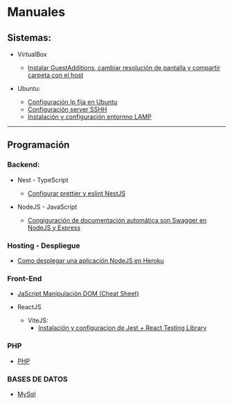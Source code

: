# Manuales

## Sistemas:
* VirtualBox
    - [Instalar GuestAdditions, cambiar resolución de pantalla y compartir carpeta con el host](https://github.com/AlexAlonsoMontero/Manuales/blob/main/Sistemas/VirtualBox%20y%20Ubuntu/UbuntuServerGuestAdditions.md)
    
* Ubuntu:

    - [Configuración Ip fija en Ubuntu](https://github.com/AlexAlonsoMontero/Manuales/blob/main/Sistemas/VirtualBox%20y%20Ubuntu/UbuntuServIpFIja.md)
    - [Configuración server SSHH](https://github.com/AlexAlonsoMontero/Manuales/blob/main/Sistemas/VirtualBox%20y%20Ubuntu/UbuntuServSSHConfig.md)
    - [Instalación y configuración entornno LAMP](https://github.com/AlexAlonsoMontero/Manuales/blob/main/Sistemas/VirtualBox%20y%20Ubuntu/InstalacionConfigLAMP.md)
<hr> 

## Programación

### Backend:
* Nest - TypeScript
    * [Configurar prettier y eslint NestJS](https://gist.github.com/AlexAlonsoMontero/020e8524838cf6f737b584bfe2eb52d3)

* NodeJS - JavaScript
    * [Congiguración de documentación automática son Swagger en NodeJS y Express](https://gist.github.com/AlexAlonsoMontero/41e0779615b1051781af28ac013f3c2f)

### Hosting - Despliegue
* [Como desplegar una aplicación NodeJS en Heroku](https://gist.github.com/AlexAlonsoMontero/fd43ef9b9b861816de8f3c1287262fd3)

### Front-End
* [JaScript Manipulación DOM (Cheat Sheet)](https://github.com/AlexAlonsoMontero/Manuales/blob/main/Programacion/js-dom-manipulacion.MD)

* ReactJS
    - ViteJS: 
        - [Instalación y configuracion de Jest + React Testing Library](https://gist.github.com/AlexAlonsoMontero/981815de517902322f7a1c6b7bae9baf)
### PHP
* [PHP](https://github.com/AlexAlonsoMontero/Manuales/blob/main/Programacion/php.md)
### BASES DE DATOS
* [MySql](https://github.com/AlexAlonsoMontero/Manuales/blob/main/BD/mysql.md)
